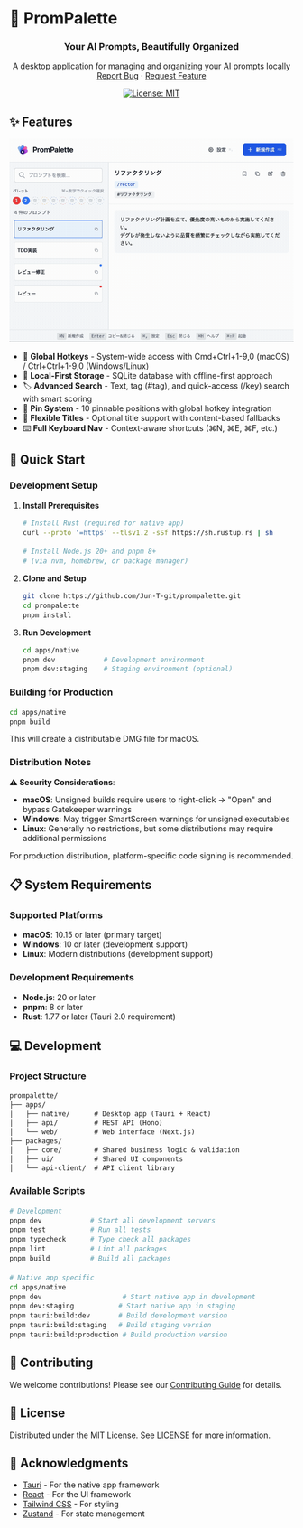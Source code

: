 # 🎨 PromPalette

<div align="center">
  <h3 align="center">Your AI Prompts, Beautifully Organized</h3>
  
  <p align="center">
    A desktop application for managing and organizing your AI prompts locally
    <br />
    <a href="https://github.com/Jun-T-git/prompalette/issues">Report Bug</a>
    ·
    <a href="https://github.com/Jun-T-git/prompalette/issues">Request Feature</a>
  </p>
  
  [![License: MIT](https://img.shields.io/badge/License-MIT-yellow.svg)](./LICENSE)
</div>

## ✨ Features

![PromPalette Desktop Interface](./apps/web/public/main-interface.gif)

- 🚀 **Global Hotkeys** - System-wide access with Cmd+Ctrl+1-9,0 (macOS) / Ctrl+Ctrl+1-9,0 (Windows/Linux)
- 💾 **Local-First Storage** - SQLite database with offline-first approach
- 🏷️ **Advanced Search** - Text, tag (#tag), and quick-access (/key) search with smart scoring
- 📌 **Pin System** - 10 pinnable positions with global hotkey integration
- 🎯 **Flexible Titles** - Optional title support with content-based fallbacks
- ⌨️ **Full Keyboard Nav** - Context-aware shortcuts (⌘N, ⌘E, ⌘F, etc.)

## 🚀 Quick Start

### Development Setup

1. **Install Prerequisites**

   ```bash
   # Install Rust (required for native app)
   curl --proto '=https' --tlsv1.2 -sSf https://sh.rustup.rs | sh

   # Install Node.js 20+ and pnpm 8+
   # (via nvm, homebrew, or package manager)
   ```

2. **Clone and Setup**

   ```bash
   git clone https://github.com/Jun-T-git/prompalette.git
   cd prompalette
   pnpm install
   ```

3. **Run Development**
   ```bash
   cd apps/native
   pnpm dev            # Development environment
   pnpm dev:staging    # Staging environment (optional)
   ```

### Building for Production

```bash
cd apps/native
pnpm build
```

This will create a distributable DMG file for macOS.

### Distribution Notes

**⚠️ Security Considerations**:

- **macOS**: Unsigned builds require users to right-click → "Open" and bypass Gatekeeper warnings
- **Windows**: May trigger SmartScreen warnings for unsigned executables
- **Linux**: Generally no restrictions, but some distributions may require additional permissions

For production distribution, platform-specific code signing is recommended.

## 📋 System Requirements

### Supported Platforms

- **macOS**: 10.15 or later (primary target)
- **Windows**: 10 or later (development support)
- **Linux**: Modern distributions (development support)

### Development Requirements

- **Node.js**: 20 or later
- **pnpm**: 8 or later
- **Rust**: 1.77 or later (Tauri 2.0 requirement)

## 💻 Development

### Project Structure

```
prompalette/
├── apps/
│   ├── native/      # Desktop app (Tauri + React)
│   ├── api/         # REST API (Hono)
│   └── web/         # Web interface (Next.js)
├── packages/
│   ├── core/        # Shared business logic & validation
│   ├── ui/          # Shared UI components
│   └── api-client/  # API client library
```

### Available Scripts

```bash
# Development
pnpm dev            # Start all development servers
pnpm test           # Run all tests
pnpm typecheck      # Type check all packages
pnpm lint           # Lint all packages
pnpm build          # Build all packages

# Native app specific
cd apps/native
pnpm dev                    # Start native app in development
pnpm dev:staging           # Start native app in staging
pnpm tauri:build:dev       # Build development version
pnpm tauri:build:staging   # Build staging version
pnpm tauri:build:production # Build production version
```

## 🤝 Contributing

We welcome contributions! Please see our [Contributing Guide](CONTRIBUTING.md) for details.

## 📄 License

Distributed under the MIT License. See [LICENSE](LICENSE) for more information.

## 🙏 Acknowledgments

- [Tauri](https://tauri.app/) - For the native app framework
- [React](https://reactjs.org/) - For the UI framework
- [Tailwind CSS](https://tailwindcss.com/) - For styling
- [Zustand](https://zustand-demo.pmnd.rs/) - For state management
